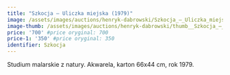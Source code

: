 ```yaml
---
title: "Szkocja – Uliczka miejska (1979)"
image: /assets/images/auctions/henryk-dabrowski/Szkocja_–_Uliczka_miejska_(1979).jpg
image-thumb: /assets/images/auctions/henryk-dabrowski/thumb__Szkocja_–_Uliczka_miejska_(1979).jpg
price: '700' #price oryginal: 700
price-1: '350' #price oryginal: 350
identifier: Szkocja
---
```


Studium malarskie z natury. Akwarela, karton 66x44 cm, rok 1979.